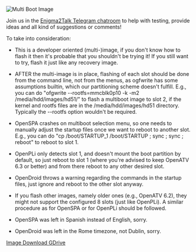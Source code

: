 ![Multi Boot Image](https://github.com/oottppxx/enigma2/blob/master/mutanthd51/hd51x8mi.jpg)

Join us in the [Enigma2Talk Telegram chatroom](https://t.me/talkenigma2)
to help with testing, provide ideas and all kind of suggestions or comments!

To take into consideration:

* This is a developer oriented (multi-)image, if you don't know how to flash it
  then it's probable that you shouldn't be trying it!
  If you still want to try, flash it just like any recovery image.

* AFTER the multi-image is in place, flashing of each slot should be done from
  the command line, not from the menus, as ogfwrite has some assumptions
  builtin, which our partitioning scheme doesn't fulfill.
  E.g., you can do "ofgwrite --rootfs=mmcblk0p10 -k -m2 /media/hdd/images/hd51/"
  to flash a multiboot image to slot 2, if the kernel and rootfs files are in
  the /media/hdd/images/hd51 directory. Typically the --rootfs option wouldn't
  be required.

* OpenSPA crashes on multiboot selection menu, so one needs to manually adjust
  the startup files once we want to reboot to another slot.
  E.g., you can do "cp /boot/STARTUP_1 /boot/STARTUP ; sync ; sync ; reboot"
  to reboot to slot 1.

* OpenPLi only detects slot 1, and doesn't mount the boot partition by default,
  so just reboot to slot 1 (where you're advised to keep OpenATV 6.3 or better)
  and from there reboot to any other desired slot.

* OpenDroid throws a warning regarding the commands in the startup files, just
  ignore and reboot to the other slot anyway.

* If you flash other images, namely older ones (e.g., OpenATV 6.2), they might
  not support the configured 8 slots (just like OpenPLi). A similar procedure as
  for OpenSPA or for OpenPLi should be followed.

* OpenSPA was left in Spanish instead of English, sorry.

* OpenDroid was left in the Rome timezone, not Dublin, sorry.


[Image Download GDrive](https://drive.google.com/file/d/1-j1j9eB8mA6mQuFQL5mC6y0MlclNZfa7/)

